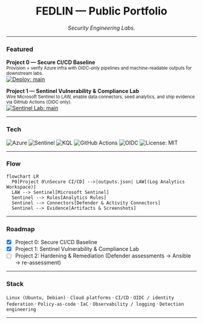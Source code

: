 <!-- Profile README for github.com/fedlinllc -->

<h1 align="center">FEDLIN — Public Portfolio</h1>
<p align="center"><em>Security Engineering Labs.</em></p>

---

### Featured

**Project 0 — Secure CI/CD Baseline**  
<sub>Provision + verify Azure infra with OIDC-only pipelines and machine-readable outputs for downstream labs.</sub>  
[![Deploy: main](https://github.com/fedlinllc/fedlin-azure-secure-cicd/actions/workflows/deploy-azure.yml/badge.svg?branch=main)](https://github.com/fedlinllc/fedlin-azure-secure-cicd/actions/workflows/deploy-azure.yml)  

**Project 1 — Sentinel Vulnerability & Compliance Lab**  
<sub>Wire Microsoft Sentinel to LAW, enable data connectors, seed analytics, and ship evidence via GitHub Actions (OIDC only).</sub>  
[![Sentinel Lab: main](https://github.com/fedlinllc/fedlin-azure-cis-vulnerability-lab/actions/workflows/azure-sentinel-vulncomp-lab.yml/badge.svg?branch=main)](https://github.com/fedlinllc/fedlin-azure-cis-vulnerability-lab/actions/workflows/azure-sentinel-vulncomp-lab.yml)  

---

### Tech
![Azure](https://img.shields.io/badge/Cloud-Azure-informational?logo=microsoft-azure&logoColor=white)
![Sentinel](https://img.shields.io/badge/SIEM-Sentinel-informational)
![KQL](https://img.shields.io/badge/Query-KQL-informational)
![GitHub Actions](https://img.shields.io/badge/CI-GitHub_Actions-informational?logo=githubactions&logoColor=white)
![OIDC](https://img.shields.io/badge/Auth-OIDC-informational)
![License: MIT](https://img.shields.io/badge/License-MIT-success)

---

### Flow
```mermaid
flowchart LR
  P0[Project 0\nSecure CI/CD] -->|outputs.json| LAW[(Log Analytics Workspace)]
  LAW --> Sentinel[Microsoft Sentinel]
  Sentinel --> Rules[Analytics Rules]
  Sentinel --> Connectors[Defender & Activity Connectors]
  Sentinel --> Evidence[Artifacts & Screenshots]
```
---

### Roadmap
- [x] Project 0: Secure CI/CD Baseline  
- [x] Project 1: Sentinel Vulnerability & Compliance Lab  
- [ ] Project 2: Hardening & Remediation (Defender assessments → Ansible → re-assessment)

---

### Stack
`Linux (Ubuntu, Debian)` · `Cloud platforms` · `CI/CD` · `OIDC / identity federation` · `Policy-as-code` · `IaC` · `Observability / logging` · `Detection engineering`

---
